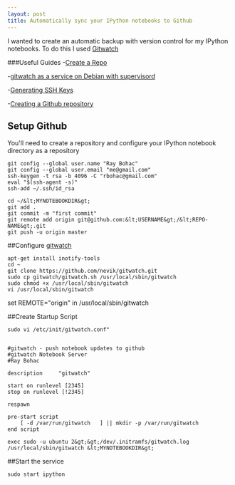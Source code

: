 ```yaml
---
layout: post
title: Automatically sync your IPython notebooks to Github
---
```


I wanted to create an automatic backup with version control for my IPython notebooks. To do this I used [Gitwatch](https://github.com/nevik/gitwatch)

###Useful Guides
-[Create a Repo](https://help.github.com/articles/create-a-repo/)

-[gitwatch as a service on Debian with supervisord](https://github.com/nevik/gitwatch/wiki/gitwatch-as-a-service-on-Debian-with-supervisord)

-[Generating SSH Keys](https://help.github.com/articles/generating-ssh-keys/#platform-linux)

-[Creating a Github repository](https://help.github.com/articles/create-a-repo/)

## Setup Github
You'll need to create a repository and configure your IPython notebook directory as a repository

```
git config --global user.name "Ray Bohac"
git config --global user.email "me@gmail.com"
ssh-keygen -t rsa -b 4096 -C "rbohac@gmail.com"
eval "$(ssh-agent -s)"
ssh-add ~/.ssh/id_rsa

cd ~/&lt;MYNOTEBOOKDIR&gt;
git add .
git commit -m "first commit"
git remote add origin git@github.com:&lt;USERNAME&gt;/&lt;REPO-NAME&gt;.git
git push -u origin master

```

##Configure [gitwatch](https://github.com/nevik/gitwatch)

```
apt-get install inotify-tools
cd ~
git clone https://github.com/nevik/gitwatch.git
sudo cp gitwatch/gitwatch.sh /usr/local/sbin/gitwatch
sudo chmod +x /usr/local/sbin/gitwatch
vi /usr/local/sbin/gitwatch 
```
set REMOTE="origin" in /usr/local/sbin/gitwatch 

##Create Startup Script

```
sudo vi /etc/init/gitwatch.conf"
```

```

#gitwatch - push notebook updates to github
#gitwatch Notebook Server
#Ray Bohac

description     "gitwatch"

start on runlevel [2345]
stop on runlevel [!2345]

respawn

pre-start script
    [ -d /var/run/gitwatch   ] || mkdir -p /var/run/gitwatch
end script

exec sudo -u ubuntu 2&gt;&gt;/dev/.initramfs/gitwatch.log /usr/local/sbin/gitwatch &lt;MYNOTEBOOKDIR&gt;
```

##Start the service

```
sudo start ipython
```
